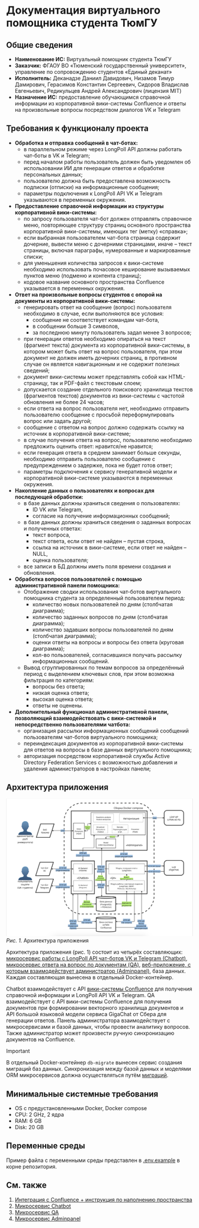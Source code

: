 # Документация виртуального помощника студента ТюмГУ

## Общие сведения
 * **Наименование ИС:** Виртуальный помощник студента ТюмГУ
 * **Заказчик:** ФГАОУ ВО «Тюменский государственный университет», управление по сопровождению студентов «Единый деканат»
 * **Исполнитель:** Деканадзе Даниил Давидович, Низамов Тимур Дамирович, Герасимов Константин Сергеевич, Сидоров Владислав Евгеньевич, Редикульцев Андрей Александрович (лицензия MIT)
 * **Назначение ИС:** предоставление обучающимся справочной информации из корпоративной вики-системы Confluence и ответы на произвольные вопросы посредством диалогов VK и Telegram

## Требования к функционалу проекта
 * **Обработка и отправка сообщений в чат-ботах:**
   * в параллельном режиме через LongPoll API должны работать чат-боты в VK и Telegram;
   * перед началом работы пользователь должен быть уведомлен об использовании ИИ для генерации ответов и обработке персональных данных;
   * пользователю должна быть предоставлена возможность подписки (отписки) на информационные сообщения;
   * параметры подключения к LongPoll API VK и Telegram указываются в переменных окружения.
 * **Предоставление справочной информации из структуры корпоративной вики-системы:**
   * по запросу пользователя чат-бот должен отправлять справочное меню, повторяющее структуру страниц основного пространства корпоративной вики-системы, имеющих тег (метку) «справка»;
   * если выбранная пользователем чат-бота страница содержит дочерние, вывести меню с дочерними страницами, иначе – текст страницы, включая параграфы, нумерованные и маркированные списки;
   * для уменьшения количества запросов к вики-системе необходимо использовать почасовое кеширование вызываемых пунктов меню (подменю и контента страниц);
   * кодовое название основного пространства Confluence указывается в переменных окружения.
 * **Ответ на произвольные вопросы студентов с опорой на документы из корпоративной вики-системы:**
   * генерировать ответ на сообщение (вопрос) пользователя необходимо в случае, если выполняются все условия:
     * сообщение не соответствует командам чат-бота,
     * в сообщении больше 3 символов,
     * за последнюю минуту пользователь задал менее 3 вопросов;
   * при генерации ответов необходимо опираться на текст (фрагмент текста) документа из корпоративной вики-системы, в котором может быть ответ на вопрос пользователя, при этом документ не должен иметь дочерних страниц, в противном случае он является навигационным и не содержит полезных сведений;
   * документ вики-системы может представлять собой как HTML-страницу, так и PDF-файл с текстовым слоем;
   * допускается создание отдельного поискового хранилища текстов (фрагментов текстов) документов из вики-системы с частотой обновления не более 24 часов;
   * если ответа на вопрос пользователя нет, необходимо отправить пользователю сообщение с просьбой переформулировать вопрос или задать другой;
   * сообщение с ответом на вопрос должно содержать ссылку на источник в корпоративной вики-системе;
   * в случае получения ответа на вопрос, пользователю необходимо предложить оценить ответ: нравится/не нравится;
   * если генерация ответа в среднем занимает больше секунды, необходимо отправить пользователю сообщение с предупреждением о задержке, пока не будет готов ответ;
   * параметры подключения к сервису генеративной модели и корпоративной вики-системе указываются в переменных окружения.
 * **Накопление данных о пользователях и вопросах для последующей обработки:**
   * в базе данных должны храниться сведения о пользователях:
     * ID VK или Telegram,
     * согласие на получение информационных сообщений;
   * в базе данных должны храниться сведения о заданных вопросах и полученных ответах:
     * текст вопроса,
     * текст ответа, если ответ не найден – пустая строка,
     * ссылка на источник в вики-системе, если ответ не найден – NULL,
     * оценка пользователя;
   * все записи в БД должны иметь поля времени создания и обновления.
 * **Обработка вопросов пользователей с помощью административной панели помощника:**
   * Отображение сводки использования чат-ботов виртуального помощника студента за определенный пользователем период:
     * количество новых пользователей по дням (столбчатая диаграмма);
     * количество заданных вопросов по дням (столбчатая диаграмма);
     * количество задавших вопросы пользователей по дням (столбчатая диаграмма);
     * оценки ответы на вопросы и вопросы без ответа (круговая диаграмма);
     * кол-во пользователей, согласившихся получать рассылку информационных сообщений.
   * Вывод сгруппированных по темам вопросов за определённый период с выделением ключевых слов, при этом возможна фильтрация по категориям:
     * вопросы без ответа;
     * низкая оценка ответа;
     * высокая оценка ответа;
     * ответы не оценены.
 * **Дополнительный функционал административной панели, позволяющий взаимодействовать с вики-системой и непосредственно пользователями чатбота:**
   * организация рассылки информационных сообщений сообщений пользователям чат-ботов виртуального помощника;
   * переиндексация документов из корпоративной вики-системы для ответов на вопросы в базе данных виртуального помощника;
   * авторизация посредством корпоративной службы Active Directory Federation Services с возможностью добавления и удаления администраторов в настройках панели;

## Архитектура приложения

![Рис. 1. Архитектура приложения](images/architecture.png)
*Рис. 1.* Архитектура приложения

Архитектура приложения (рис. 1) состоит из четырёх составляющих: [микросервис работы с LongPoll API чат-ботов VK и Telegram (Chatbot)](chatbot.md), [микросервис ответа на вопрос по документам (QA)](qa.md), [веб-приложение, с которым взаимодействует администратор (Adminpanel)](adminpanel.md), база данных. Каждая составляющая вынесена в отдельный Docker-контейнер.

Chatbot взаимодействует с API [вики-системы Confluence](confluence-integration.md) для получения справочной информации и LongPoll API VK и Telegram. QA взаимодействует с API вики-системы Confluence для получения документов при формировании векторного хранилища документов и API большой языковой модели сервиса GigaChat от Сбера для генерации ответов. Панель администратора взаимодействует с микросервисами и базой данных, чтобы провести аналитику вопросов. Также администратор может произвести ручную синхронизацию документов на Confluence.

> [!IMPORTANT]
> В отдельный Docker-контейнер `db-migrate` вынесен сервис создания миграций баз данных. Синхронизация между базой данных и моделями ORM микросервисов должна осуществляться путём [миграций](https://alembic.sqlalchemy.org/en/latest/ops.html).

## Минимальные системные требования
 * OS с предустановленными Docker, Docker compose
 * CPU: 2 GHz, 2 ядра
 * RAM: 6 GB
 * Disk: 20 GB

## Переменные среды
Пример файла с переменными среды представлен в [.env.example](../.env.example) в корне репозитория.

## См. также
1. [Интеграция с Confluence + инструкция по наполнению пространства](confluence-integration.md)
2. [Микросервис Chatbot](chatbot.md)
3. [Микросервис QA](qa.md)
4. [Микросервис Adminpanel](adminpanel.md)
